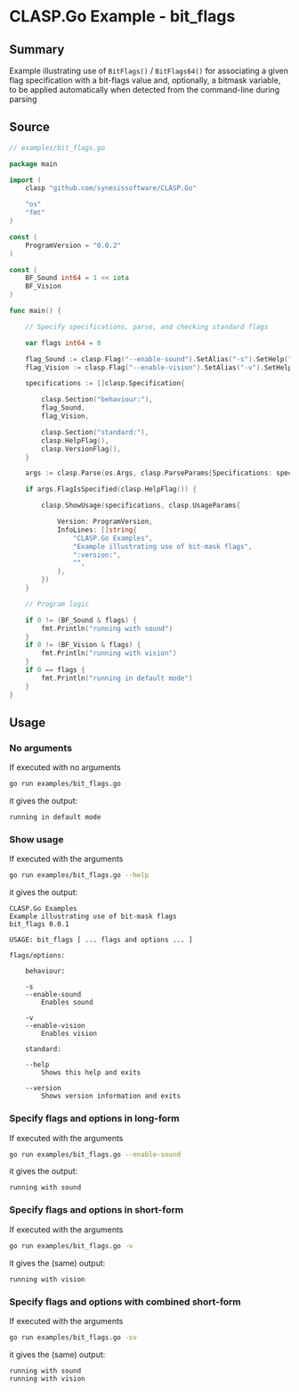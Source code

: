 # CLASP.Go Example - **bit_flags**

## Summary

Example illustrating use of `BitFlags()` / `BitFlags64()` for associating a given flag specification with a bit-flags value and, optionally, a bitmask variable, to be applied automatically when detected from the command-line during parsing

## Source

```Go
// examples/bit_flags.go

package main

import (
	clasp "github.com/synesissoftware/CLASP.Go"

	"os"
	"fmt"
)

const (
	ProgramVersion = "0.0.2"
)

const (
	BF_Sound int64 = 1 << iota
	BF_Vision
)

func main() {

	// Specify specifications, parse, and checking standard flags

	var flags int64 = 0

	flag_Sound := clasp.Flag("--enable-sound").SetAlias("-s").SetHelp("Enables sound").SetBitFlags64(BF_Sound, &flags)
	flag_Vision := clasp.Flag("--enable-vision").SetAlias("-v").SetHelp("Enables vision").SetBitFlags64(BF_Vision, &flags)

	specifications := []clasp.Specification{

		clasp.Section("behaviour:"),
		flag_Sound,
		flag_Vision,

		clasp.Section("standard:"),
		clasp.HelpFlag(),
		clasp.VersionFlag(),
	}

	args := clasp.Parse(os.Args, clasp.ParseParams{Specifications: specifications})

	if args.FlagIsSpecified(clasp.HelpFlag()) {

		clasp.ShowUsage(specifications, clasp.UsageParams{

			Version: ProgramVersion,
			InfoLines: []string{
				"CLASP.Go Examples",
				"Example illustrating use of bit-mask flags",
				":version:",
				"",
			},
		})
	}

	// Program logic

	if 0 != (BF_Sound & flags) {
		fmt.Println("running with sound")
	}
	if 0 != (BF_Vision & flags) {
		fmt.Println("running with vision")
	}
	if 0 == flags {
		fmt.Println("running in default mode")
	}
}
```

## Usage

### No arguments

If executed with no arguments

```bash
go run examples/bit_flags.go
```

it gives the output:

```
running in default mode
```

### Show usage

If executed with the arguments

```bash
go run examples/bit_flags.go --help
```

it gives the output:

```
CLASP.Go Examples
Example illustrating use of bit-mask flags
bit_flags 0.0.1

USAGE: bit_flags [ ... flags and options ... ]

flags/options:

	behaviour:

	-s
	--enable-sound
		Enables sound

	-v
	--enable-vision
		Enables vision

	standard:

	--help
		Shows this help and exits

	--version
		Shows version information and exits
```

### Specify flags and options in long-form

If executed with the arguments

```bash
go run examples/bit_flags.go --enable-sound
```

it gives the output:

```
running with sound
```

### Specify flags and options in short-form

If executed with the arguments

```bash
go run examples/bit_flags.go -v
```

it gives the (same) output:

```
running with vision
```

### Specify flags and options with combined short-form

If executed with the arguments

```bash
go run examples/bit_flags.go -sv
```

it gives the (same) output:

```
running with sound
running with vision
```


<!-- ########################### end of file ########################### -->

